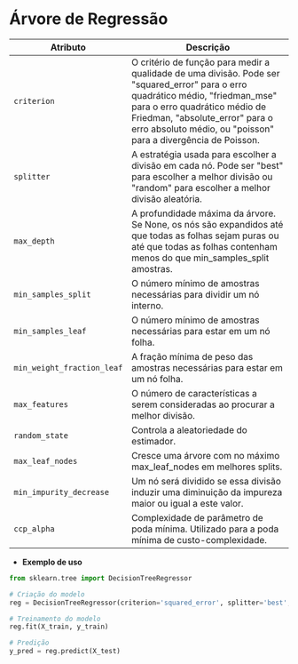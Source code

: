 # Árvore de Regressão

| Atributo | Descrição |
| --- | --- |
| `criterion` | O critério de função para medir a qualidade de uma divisão. Pode ser "squared_error" para o erro quadrático médio, "friedman_mse" para o erro quadrático médio de Friedman, "absolute_error" para o erro absoluto médio, ou "poisson" para a divergência de Poisson. |
| `splitter` | A estratégia usada para escolher a divisão em cada nó. Pode ser "best" para escolher a melhor divisão ou "random" para escolher a melhor divisão aleatória. |
| `max_depth` | A profundidade máxima da árvore. Se None, os nós são expandidos até que todas as folhas sejam puras ou até que todas as folhas contenham menos do que min_samples_split amostras. |
| `min_samples_split` | O número mínimo de amostras necessárias para dividir um nó interno. |
| `min_samples_leaf` | O número mínimo de amostras necessárias para estar em um nó folha. |
| `min_weight_fraction_leaf` | A fração mínima de peso das amostras necessárias para estar em um nó folha. |
| `max_features` | O número de características a serem consideradas ao procurar a melhor divisão. |
| `random_state` | Controla a aleatoriedade do estimador. |
| `max_leaf_nodes` | Cresce uma árvore com no máximo max_leaf_nodes em melhores splits. |
| `min_impurity_decrease` | Um nó será dividido se essa divisão induzir uma diminuição da impureza maior ou igual a este valor. |
| `ccp_alpha` | Complexidade de parâmetro de poda mínima. Utilizado para a poda mínima de custo-complexidade. |

- **Exemplo de uso**

```python
from sklearn.tree import DecisionTreeRegressor

# Criação do modelo
reg = DecisionTreeRegressor(criterion='squared_error', splitter='best', max_depth=None, min_samples_split=2, min_samples_leaf=1)

# Treinamento do modelo
reg.fit(X_train, y_train)

# Predição
y_pred = reg.predict(X_test)
```